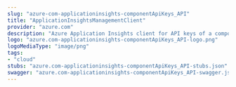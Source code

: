 ```yaml
---
slug: "azure-com-applicationinsights-componentApiKeys_API"
title: "ApplicationInsightsManagementClient"
provider: "azure.com"
description: "Azure Application Insights client for API keys of a component."
logo: "azure.com-applicationinsights-componentApiKeys_API-logo.png"
logoMediaType: "image/png"
tags:
- "cloud"
stubs: "azure.com-applicationinsights-componentApiKeys_API-stubs.json"
swagger: "azure.com-applicationinsights-componentApiKeys_API-swagger.json"
---
```

